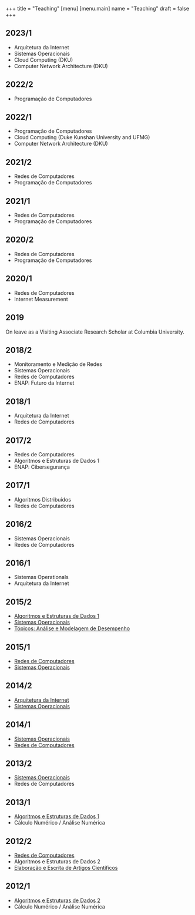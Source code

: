 +++
title = "Teaching"
[menu]
  [menu.main]
    name = "Teaching"
draft = false
+++

## 2023/1

* Arquitetura da Internet
* Sistemas Operacionais
* Cloud Computing (DKU)
* Computer Network Architecture (DKU)

## 2022/2

* Programação de Computadores

## 2022/1

* Programação de Computadores
* Cloud Computing (Duke Kunshan University and UFMG)
* Computer Network Architecture (DKU)

## 2021/2

* Redes de Computadores
* Programação de Computadores

## 2021/1

* Redes de Computadores
* Programação de Computadores

## 2020/2

* Redes de Computadores
* Programação de Computadores

## 2020/1

* Redes de Computadores
* Internet Measurement

## 2019

On leave as a Visiting Associate Research Scholar at Columbia University.

## 2018/2

* Monitoramento e Medição de Redes
* Sistemas Operacionais
* Redes de Computadores
* ENAP: Futuro da Internet

## 2018/1

* Arquitetura da Internet
* Redes de Computadores

## 2017/2

* Redes de Computadores
* Algoritmos e Estruturas de Dados 1
* ENAP: Cibersegurança

## 2017/1

* Algoritmos Distribuídos
* Redes de Computadores

## 2016/2

* Sistemas Operacionais
* Redes de Computadores

## 2016/1

* Sistemas Operationals
* Arquitetura da Internet

## 2015/2

* [Algoritmos e Estruturas de Dados 1](https://homepages.dcc.ufmg.br/~cunha/teaching/20152/aeds1.html)
* [Sistemas Operacionais](https://homepages.dcc.ufmg.br/~cunha/teaching/20152/os.html)
* [Tópicos: Análise e Modelagem de Desempenho](http://homepages.dcc.ufmg.br/~cunha/teaching/20152/amd.html)

## 2015/1

* [Redes de Computadores](https://homepages.dcc.ufmg.br/~cunha/teaching/20151/net.html)
* [Sistemas Operacionais](https://homepages.dcc.ufmg.br/~cunha/teaching/20151/os.html)

## 2014/2

* [Arquitetura da Internet](https://homepages.dcc.ufmg.br/~cunha/teaching/20142/inetarch.html)
* [Sistemas Operacionais](https://homepages.dcc.ufmg.br/~cunha/teaching/20142/os.html)

## 2014/1

* [Sistemas Operacionais](https://homepages.dcc.ufmg.br/~cunha/teaching/20141/os.html)
* [Redes de Computadores](https://homepages.dcc.ufmg.br/~cunha/teaching/20141/net.html)

## 2013/2

* [Sistemas Operacionais](https://homepages.dcc.ufmg.br/~cunha/teaching/20132/os.html)
* Redes de Computadores

## 2013/1

* [Algoritmos e Estruturas de Dados 1](https://homepages.dcc.ufmg.br/~cunha/teaching/20131/aeds1.html)
* Cálculo Numérico / Análise Numérica

## 2012/2

* [Redes de Computadores](https://homepages.dcc.ufmg.br/~cunha/teaching/20122/networks.html)
* Algoritmos e Estruturas de Dados 2
* [Elaboração e Escrita de Artigos Científicos](https://homepages.dcc.ufmg.br/~cunha/teaching/20122/articles.html)

## 2012/1

* [Algoritmos e Estruturas de Dados 2](https://homepages.dcc.ufmg.br/~cunha/teaching/20121/aeds2.html)
* Cálculo Numérico / Análise Numérica
